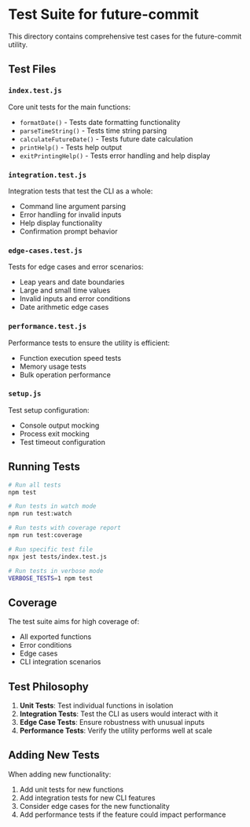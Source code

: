 # Test Suite for future-commit

This directory contains comprehensive test cases for the future-commit utility.

## Test Files

### `index.test.js`
Core unit tests for the main functions:
- `formatDate()` - Tests date formatting functionality
- `parseTimeString()` - Tests time string parsing
- `calculateFutureDate()` - Tests future date calculation
- `printHelp()` - Tests help output
- `exitPrintingHelp()` - Tests error handling and help display

### `integration.test.js`
Integration tests that test the CLI as a whole:
- Command line argument parsing
- Error handling for invalid inputs
- Help display functionality
- Confirmation prompt behavior

### `edge-cases.test.js`
Tests for edge cases and error scenarios:
- Leap years and date boundaries
- Large and small time values
- Invalid inputs and error conditions
- Date arithmetic edge cases

### `performance.test.js`
Performance tests to ensure the utility is efficient:
- Function execution speed tests
- Memory usage tests
- Bulk operation performance

### `setup.js`
Test setup configuration:
- Console output mocking
- Process exit mocking
- Test timeout configuration

## Running Tests

```bash
# Run all tests
npm test

# Run tests in watch mode
npm run test:watch

# Run tests with coverage report
npm run test:coverage

# Run specific test file
npx jest tests/index.test.js

# Run tests in verbose mode
VERBOSE_TESTS=1 npm test
```

## Coverage

The test suite aims for high coverage of:
- All exported functions
- Error conditions
- Edge cases
- CLI integration scenarios

## Test Philosophy

1. **Unit Tests**: Test individual functions in isolation
2. **Integration Tests**: Test the CLI as users would interact with it
3. **Edge Case Tests**: Ensure robustness with unusual inputs
4. **Performance Tests**: Verify the utility performs well at scale

## Adding New Tests

When adding new functionality:
1. Add unit tests for new functions
2. Add integration tests for new CLI features
3. Consider edge cases for the new functionality
4. Add performance tests if the feature could impact performance
